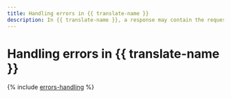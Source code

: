 ```yaml
---
title: Handling errors in {{ translate-name }}
description: In {{ translate-name }}, a response may contain the request execution result on success or error code and description on failure.
---
```


# Handling errors in {{ translate-name }}

{% include [errors-handling](../../_includes/errors-handling.md) %}